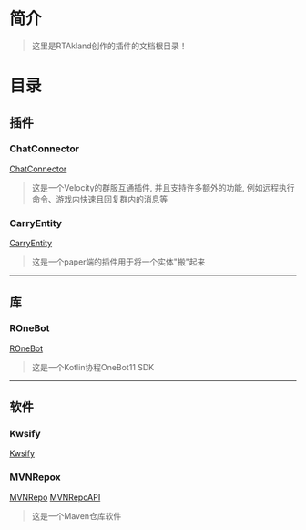 # 简介

> 这里是RTAkland创作的插件的文档根目录！

# 目录

## 插件

### ChatConnector

[ChatConnector](docs/ChatConnector.md)

> 这是一个Velocity的群服互通插件, 并且支持许多额外的功能, 例如远程执行命令、游戏内快速且回复群内的消息等

### CarryEntity

[CarryEntity](docs/CarryEntity.md)

> 这是一个paper端的插件用于将一个实体"搬"起来

<hr>

## 库

### ROneBot

[ROneBot](docs/ronebot/README.md)

> 这是一个Kotlin协程OneBot11 SDK

<hr>

## 软件

### Kwsify

[Kwsify](docs/kwsify/kwsify.md)

### MVNRepox

[MVNRepo](docs/mvnrepo/MVNRepo.md)
[MVNRepoAPI](docs/mvnrepo/MVNRepoAPI.md)

> 这是一个Maven仓库软件